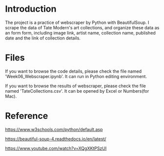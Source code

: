 Introduction
============
The project is a practice of webscraper by Python with BeautifulSoup. I scrape the data of Tate Modern's art collections, and organize these data as an form form, including image link, artist name, collection name, published date and the link of collection details.

Files
=======
If you want to browse the code details, please check the file named 'Week06_Webscraper.ipynb'. It can run in Python editing environment.

If you want to browse the results of webscraper, please check the file named 'TateCollections.csv'. It can be opened by Excel or Numbers(for Mac).

Reference
=========
https://www.w3schools.com/python/default.asp

https://beautiful-soup-4.readthedocs.io/en/latest/

https://www.youtube.com/watch?v=XQgXKtPSzUI
